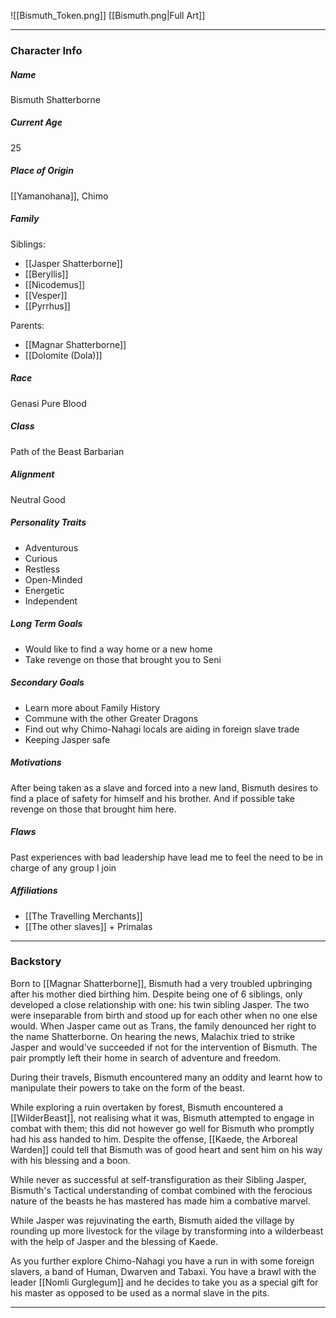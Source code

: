 ![[Bismuth_Token.png]]
[[Bismuth.png|Full Art]]

---
### Character Info

##### Name 
Bismuth Shatterborne
##### Current Age
25
##### Place of Origin
[[Yamanohana]], Chimo
##### Family
Siblings: 
- [[Jasper Shatterborne]]
- [[Beryllis]]
- [[Nicodemus]]
- [[Vesper]]
- [[Pyrrhus]]

Parents:
- [[Magnar Shatterborne]]
- [[Dolomite (Dola)]]

##### Race
Genasi Pure Blood
##### Class
Path of the Beast Barbarian
##### Alignment
Neutral Good
##### Personality Traits
- Adventurous
- Curious
- Restless
- Open-Minded
- Energetic
- Independent
##### Long Term Goals
- Would like to find a way home or a new home
- Take revenge on those that brought you to Seni
##### Secondary Goals
- Learn more about Family History
- Commune with the other Greater Dragons
- Find out why Chimo-Nahagi locals are aiding in foreign slave trade
- Keeping Jasper safe
##### Motivations
After being taken as a slave and forced into a new land, Bismuth desires to find a place of safety for himself and his brother. And if possible take revenge on those that brought him here.
##### Flaws
Past experiences with bad leadership have lead me to feel the need to be in charge of any group I join
##### Affiliations
- [[The Travelling Merchants]]
- [[The other slaves]] + Primalas

---
### Backstory

Born to [[Magnar Shatterborne]], Bismuth had a very troubled upbringing after his mother died birthing him. Despite being one of 6 siblings, only developed a close relationship with one: his twin sibling Jasper. The two were inseparable from birth and stood up for each other when no one else would. When Jasper came out as Trans, the family denounced her right to the name Shatterborne. On hearing the news, Malachix tried to strike Jasper and would've succeeded if not for the intervention of Bismuth. The pair promptly left their home in search of adventure and freedom. 

During their travels, Bismuth encountered many an oddity and learnt how to manipulate their powers to take on the form of the beast. 

While exploring a ruin overtaken by forest, Bismuth encountered a [[WilderBeast]], not realising what it was, Bismuth attempted to engage in combat with them; this did not however go well for Bismuth who promptly had his ass handed to him. Despite the offense, [[Kaede, the Arboreal Warden]] could tell that Bismuth was of good heart and sent him on his way with his blessing and a boon.

While never as successful at self-transfiguration as their Sibling Jasper, Bismuth's Tactical understanding of combat combined with the ferocious nature of the beasts he has mastered has made him a combative marvel. 

While Jasper was rejuvinating the earth, Bismuth aided the village by rounding up more livestock for the vilage by transforming into a wilderbeast with the help of Jasper and the blessing of Kaede.


As you further explore Chimo-Nahagi you have a run in with some foreign slavers, a band of Human, Dwarven and Tabaxi. You have a brawl with the leader [[Nomli Gurglegum]] and he decides to take you as a special gift for his master as opposed to be used as a normal slave in the pits. 



---
